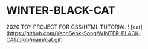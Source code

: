 # WINTER-BLACK-CAT
2020 TOY PROJECT FOR CSS/HTML TUTORIAL
! [cat] (https://github.com/YeonSeok-Song/WINTER-BLACK-CAT/blob/main/cat.gif)

